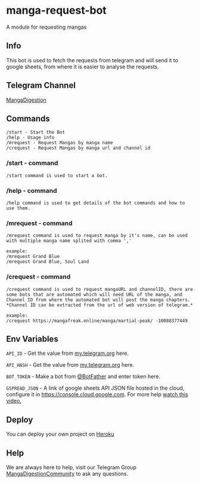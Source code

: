 # manga-request-bot
A module for requesting mangas

## Info
This bot is used to fetch the requests from telegram and will send it to google sheets, from where it is easier to analyse the requests.

## Telegram Channel
[MangaDigestion](https://t.me/MangaDigestion)

## Commands
```
/start - Start the Bot
/help - Usage info
/mrequest - Request Mangas by manga name
/crequest - Request Mangas by manga url and channel id
```

### /start - command
```
/start command is used to start a bot.
```

### /help - command
```
/help command is used to get details of the bot commands and how to use them.
```

### /mrequest - command
```
/mrequest command is used to request manga by it's name, can be used with multiple manga name splited with comma ','

example:
/mrequest Grand Blue
/mrequest Grand Blue, Soul Land
```

### /crequest - command
```
/crequest command is used to request mangaURL and channelID, there are some bots that are automated which will need URL of the manga, and Channel ID from where the automated bot will post the manga chapters.
*Channel ID can be extracted from the url of web version of telegram.*

example:
/crequest https://mangafreak.online/manga/martial-peak/ -10088377449
```

## Env Variables

`API_ID` - Get the value from [my.telegram.org](https://my.telegram.org/apps) here.

`API_HASH` - Get the value from [my.telegram.org](https://my.telegram.org/apps) here.

`BOT_TOKEN` - Make a bot from [@BotFather](https://t.me/BotFather) and enter token here.

`GSPREAD_JSON` - A link of google sheets API JSON file hosted in the cloud, configure it in https://console.cloud.google.com. For more help [watch this video.](https://www.youtube.com/watch?v=bu5wXjz2KvU)

## Deploy
You can deploy your own project on [Heroku](https://www.heroku.com/)

## Help
We are always here to help, visit our Telegram Group [MangaDigestionCommunity](https://t.me/MangaDigestionCommunity) to ask any questions.
